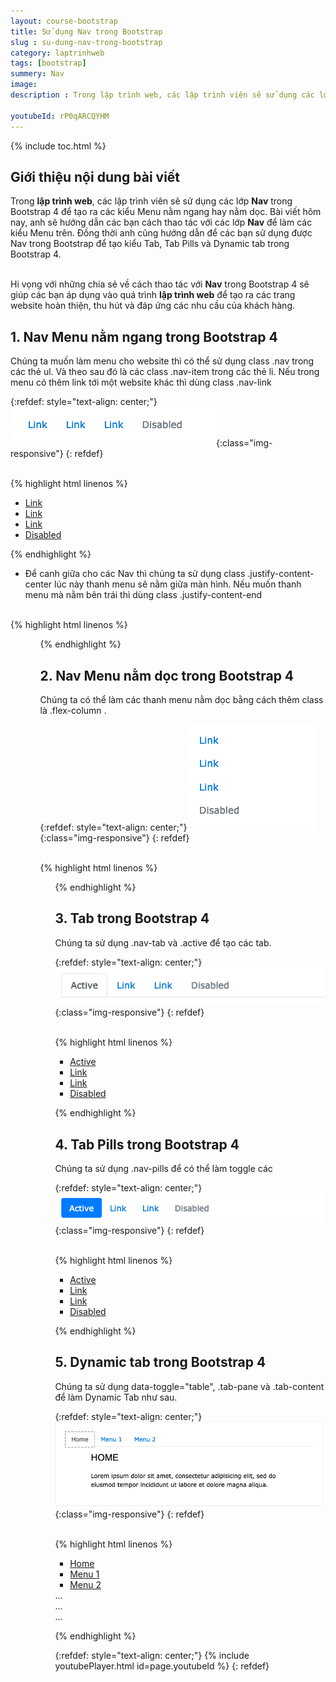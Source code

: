 ```yaml
---
layout: course-bootstrap
title: Sử dụng Nav trong Bootstrap 
slug : su-dung-nav-trong-bootstrap
category: laptrinhweb
tags: [bootstrap]
summery: Nav
image:
description : Trong lập trình web, các lập trình viên sẽ sử dụng các lớp Nav trong Bootstrap 4 để tạo ra các kiểu Menu nằm ngang hay nằm dọc. Bài viết này sẽ hướng dẫn cách thao tác với các lớp Nav để làm các kiểu Menu trên. Đồng thời cũng hướng dẫn để các bạn sử dụng được Nav trong Bootstrap để tạo kiểu Tab, Tab Pills và Dynamic tab trong Bootstrap 4.

youtubeId: rP0qARCQYHM
---
```


{% include toc.html %}

## **Giới thiệu nội dung bài viết**

Trong <b>lập trình web</b>, các lập trình viên sẽ sử dụng các lớp <b>Nav</b> trong Bootstrap 4 để tạo ra các kiểu Menu nằm ngang hay nằm dọc. Bài viết hôm nay, anh sẽ hướng dẫn các bạn cách thao tác với các lớp <b>Nav</b> để làm các kiểu Menu trên. Đồng thời anh cũng hướng dẫn để các bạn sử dụng được Nav trong Bootstrap để tạo kiểu Tab, Tab Pills và Dynamic tab trong Bootstrap 4.

<br>
Hi vọng với những chia sẻ về cách thao tác với <b>Nav</b> trong Bootstrap 4 sẽ giúp các bạn áp dụng vào quá trình <b>lập trình web</b> để tạo ra các trang website hoàn thiện, thu hút và đáp ứng các nhu cầu của khách hàng.
 

## **1. Nav Menu nằm ngang trong Bootstrap 4**

Chúng ta muốn làm menu cho website thì có thể sử dụng class .nav trong các thẻ ul. Và theo sau đó là các class .nav-item trong các thẻ li. Nếu trong menu có thêm link tới một website khác thì dùng class .nav-link

{:refdef: style="text-align: center;"}
![nav1](/images/post/boostrap/nav1.png){:class="img-responsive"}
{: refdef}

<br>
{% highlight html  linenos %}

 <ul class="nav">
  <li class="nav-item">
    <a class="nav-link" href="#">Link</a>
  </li>
  <li class="nav-item">
    <a class="nav-link" href="#">Link</a>
  </li>
  <li class="nav-item">
    <a class="nav-link" href="#">Link</a>
  </li>
  <li class="nav-item">
    <a class="nav-link disabled" href="#">Disabled</a>
  </li>
</ul> 

{% endhighlight %}

- Để canh giữa cho các Nav thì chúng ta sử dụng class .justify-content-center lúc này thanh menu sẽ nằm giữa màn hình. Nếu muốn thanh menu mà nằm bên trái thì dùng class .justify-content-end

<br>
{% highlight html  linenos %}

<!-- Centered nav -->
<ul class="nav justify-content-center">

<!-- Right-aligned nav -->
<ul class="nav justify-content-end">

{% endhighlight %}


## **2. Nav Menu nằm dọc trong Bootstrap 4**

Chúng ta có thể làm các thanh menu nằm dọc bằng cách thêm class là .flex-column .

{:refdef: style="text-align: center;"}
![nav2](/images/post/boostrap/nav2.png){:class="img-responsive"}
{: refdef}

<br>
{% highlight html  linenos %}

 <ul class="nav flex-column">

{% endhighlight %}

## **3. Tab trong Bootstrap 4**

Chúng ta sử dụng .nav-tab và .active để tạo các tab.

{:refdef: style="text-align: center;"}
![nav3](/images/post/boostrap/nav3.png){:class="img-responsive"}
{: refdef}

<br>
{% highlight html  linenos %}

  <ul class="nav nav-tabs">
  <li class="nav-item">
    <a class="nav-link active" href="#">Active</a>
  </li>
  <li class="nav-item">
    <a class="nav-link" href="#">Link</a>
  </li>
  <li class="nav-item">
    <a class="nav-link" href="#">Link</a>
  </li>
  <li class="nav-item">
    <a class="nav-link disabled" href="#">Disabled</a>
  </li>
</ul> 

{% endhighlight %}

## **4. Tab Pills trong Bootstrap 4**

Chúng ta sử dụng .nav-pills để có thể làm toggle các 

{:refdef: style="text-align: center;"}
![nav4](/images/post/boostrap/nav4.png){:class="img-responsive"}
{: refdef}

<br>
{% highlight html  linenos %}

  <ul class="nav nav-pills">
  <li class="nav-item">
    <a class="nav-link active" href="#">Active</a>
  </li>
  <li class="nav-item">
    <a class="nav-link" href="#">Link</a>
  </li>
  <li class="nav-item">
    <a class="nav-link" href="#">Link</a>
  </li>
  <li class="nav-item">
    <a class="nav-link disabled" href="#">Disabled</a>
  </li>
</ul> 

{% endhighlight %}

## **5. Dynamic tab trong Bootstrap 4**

Chúng ta sử dụng data-toggle="table", .tab-pane và .tab-content để làm Dynamic Tab như sau.

{:refdef: style="text-align: center;"}
![nav5](/images/post/boostrap/nav5.png){:class="img-responsive"}
{: refdef}

<br>
{% highlight html  linenos %}

  <!-- Nav tabs -->
<ul class="nav nav-tabs">
  <li class="nav-item">
    <a class="nav-link active" data-toggle="tab" href="#home">Home</a>
  </li>
  <li class="nav-item">
    <a class="nav-link" data-toggle="tab" href="#menu1">Menu 1</a>
  </li>
  <li class="nav-item">
    <a class="nav-link" data-toggle="tab" href="#menu2">Menu 2</a>
  </li>
</ul>

<!-- Tab panes -->
<div class="tab-content">
  <div class="tab-pane container active" id="home">...</div>
  <div class="tab-pane container fade" id="menu1">...</div>
  <div class="tab-pane container fade" id="menu2">...</div>
</div>

{% endhighlight %}

{:refdef: style="text-align: center;"}
{% include youtubePlayer.html id=page.youtubeId %}
{: refdef}






